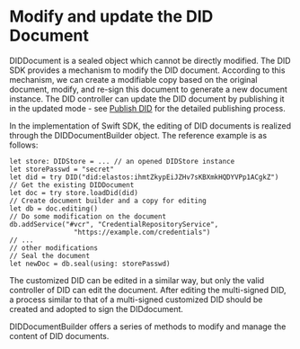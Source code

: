 # Modify and update the DID Document

DIDDocument is a sealed object which cannot be directly modified. The DID SDK provides a mechanism to modify the DID document. According to this mechanism, we can create a modifiable copy based on the original document, modify, and re-sign this document to generate a new document instance. The DID controller can update the DID document by publishing it in the updated mode - see [Publish DID](publish-did.md) for the detailed publishing process.

In the implementation of Swift SDK, the editing of DID documents is realized through the DIDDocumentBuilder object. The reference example is as follows:

```
let store: DIDStore = ... // an opened DIDStore instance
let storePasswd = "secret"
let did = try DID("did:elastos:ihmtZkypEiJZHv7sKBXmkHQDYVPp1ACgkZ")
// Get the existing DIDDocument
let doc = try store.loadDid(did)
// Create document builder and a copy for editing
let db = doc.editing()
// Do some modification on the document
db.addService("#vcr", "CredentialRepositoryService",
				"https://example.com/credentials")
// ...
// other modifications
// Seal the document
let newDoc = db.seal(using: storePasswd)
```

The customized DID can be edited in a similar way, but only the valid controller of DID can edit the document. After editing the multi-signed DID, a process similar to that of a multi-signed customized DID should be created and adopted to sign the DIDdocument.

DIDDocumentBuilder offers a series of methods to modify and manage the content of DID documents.
